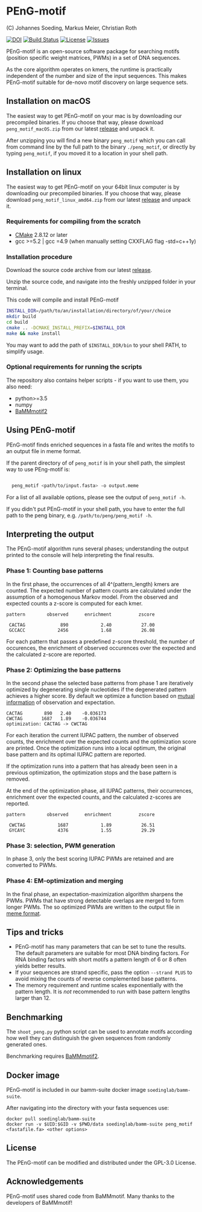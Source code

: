 # PEnG-motif

 (C) Johannes Soeding, Markus Meier, Christian Roth

 [![DOI](https://zenodo.org/badge/73262157.svg)](https://zenodo.org/badge/latestdoi/73262157)
 [![Build Status](https://travis-ci.org/soedinglab/PEnG-motif.svg?branch=master)](https://travis-ci.org/soedinglab/PEnG-motif)
 [![License](https://img.shields.io/github/license/soedinglab/PEnG-motif.svg)](https://choosealicense.com/licenses/gpl-3.0/)
 [![Issues](https://img.shields.io/github/issues/soedinglab/PEnG-motif.svg)](https://github.com/soedinglab/PEnG-motif/issues)


PEnG-motif is an open-source software package for searching motifs (position specific weight matrices, PWMs) in a set of DNA sequences.

As the core algorithm operates on kmers, the runtime is practically independent of the number and size of the input sequences. This makes PEnG-motif suitable for de-novo motif discovery on large sequence sets.

## Installation on macOS

The easiest way to get PEnG-motif on your mac is by downloading our precompiled binaries. If you choose that way, please download `peng_motif_macOS.zip` from our latest [release](https://github.com/soedinglab/PEnG-motif/releases) and unpack it.

After unzipping you will find a new binary `peng_motif` which you can call from command line by the full path to the binary `./peng_motif`, or directly by typing `peng_motif`, if you moved it to a location in your shell path.

## Installation on linux

The easiest way to get PEnG-motif on your 64bit linux computer is by downloading our precompiled binaries. If you choose that way, please download `peng_motif_linux_amd64.zip` from our latest [release](https://github.com/soedinglab/PEnG-motif/releases) and unpack it.

### Requirements for compiling from the scratch

 * [CMake](http://cmake.org/) 2.8.12 or later
 * gcc >=5.2 | gcc =4.9 (when manually setting CXXFLAG flag -std=c++1y)

### Installation procedure
Download the source code archive from our latest  [release](https://github.com/soedinglab/PEnG-motif/releases).

Unzip the source code, and navigate into the freshly unzipped folder in your terminal.

This code will compile and install PEnG-motif

```bash
INSTALL_DIR=/path/to/an/installation/directory/of/your/choice
mkdir build
cd build
cmake .. -DCMAKE_INSTALL_PREFIX=$INSTALL_DIR
make && make install
```

You may want to add the path of `$INSTALL_DIR/bin` to your shell PATH, to simplify usage.

### Optional requirements for running the scripts
The repository also contains helper scripts - if you want to use them, you also need:
  * python>=3.5
  * numpy
  * [BaMMmotif2](https://github.com/soedinglab/BaMMmotif2)


## Using PEnG-motif
PEnG-motif finds enriched sequences in a fasta file and writes the motifs to an output file in meme format.

If the parent directory of of `peng_motif` is in your shell path, the simplest way to use PEng-motif is:

```bash

  peng_motif <path/to/input.fasta> -o output.meme
```

For a list of all available options, please see the output of `peng_motif -h`.

If you didn't put PEnG-motif in your shell path, you have to enter the full path to the peng binary, e.g. `/path/to/peng/peng_motif -h`.

## Interpreting the output

The PEnG-motif algorithm runs several phases; understanding the output printed to the console will help interpreting the final results.

### Phase 1: Counting base patterns
In the first phase, the occurrences of all 4^(pattern_length) kmers are counted. The expected number
of pattern counts are calculated under the assumption of a homogenous Markov model. From the observed
and expected counts a z-score is computed for each kmer.

```
pattern	       observed	     enrichment	         zscore

 CACTAG	            890	           2.40	          27.00
 GCCACC	           2456	           1.68	          26.08
 ```

 For each pattern that passes a predefined z-score threshold, the number of occurences, the enrichment of observed occurences over the expected and the calculated z-score are reported.

 ### Phase 2: Optimizing the base patterns
 In the second phase the selected base patterns from phase 1 are iteratively optimized by degenerating single nucleotides if the degenerated pattern achieves a higher score. By default we optimize a function based on [mutual information](https://en.wikipedia.org/wiki/Mutual_information) of observation and expectation.

 ```
 CACTAG	       890	 2.40	 -0.036173
 CWCTAG	      1687	 1.89	 -0.036744
optimization: CACTAG -> CWCTAG
```
For each iteration the current IUPAC pattern, the number of observed counts, the enrichment over the expected counts and the optimization score are printed.
Once the optimization runs into a local optimum, the original base pattern and its optimal IUPAC pattern are reported.

If the optimization runs into a pattern that has already been seen in a previous optimization, the optimization stops and the base pattern is removed.

At the end of the optimization phase, all IUPAC patterns, their occurrences, enrichment over the expected counts, and the calculated z-scores are reported.

```
pattern	       observed	     enrichment	         zscore

 CWCTAG	           1687	           1.89	          26.51
 GYCAYC	           4376	           1.55	          29.29
```

### Phase 3: selection, PWM generation

In phase 3, only the best scoring IUPAC PWMs are retained and are converted to PWMs.

### Phase 4: EM-optimization and merging
In the final phase, an expectation-maximization algorithm sharpens the PWMs. PWMs that have strong detectable overlaps are merged to form longer PWMs. The so optimized PWMs are written to the output file in [meme format](http://meme-suite.org/doc/meme-format.html).

## Tips and tricks

* PEnG-motif has many parameters that can be set to tune the results. The default parameters are suitable for most DNA binding factors. For RNA binding factors with short motifs a pattern length of 6 or 8 often yields better results.
* If your sequences are strand specific, pass the option `--strand PLUS` to avoid mixing the counts of reverse complemented base patterns.
* The memory requirement and runtime scales exponentially with the pattern length. It is *not* recommended to run with base pattern lengths larger than 12.

## Benchmarking
The `shoot_peng.py` python script can be used to annotate motifs according how well they can distinguish the given sequences from randomly generated ones.

Benchmarking requires [BaMMmotif2](https://github.com/soedinglab/BaMMmotif2).

## Docker image
PEnG-motif is included in our bamm-suite docker image `soedinglab/bamm-suite`.

After navigating into the directory with your fasta sequences use:

```
docker pull soedinglab/bamm-suite
docker run -v $UID:$GID -v $PWD/data soedinglab/bamm-suite peng_motif <fastafile.fa> <other options>

```

## License

The PEnG-motif can be modified and distributed under the GPL-3.0 License.


## Acknowledgements

PEnG-motif uses shared code from BaMMmotif.
Many thanks to the developers of BaMMmotif!
